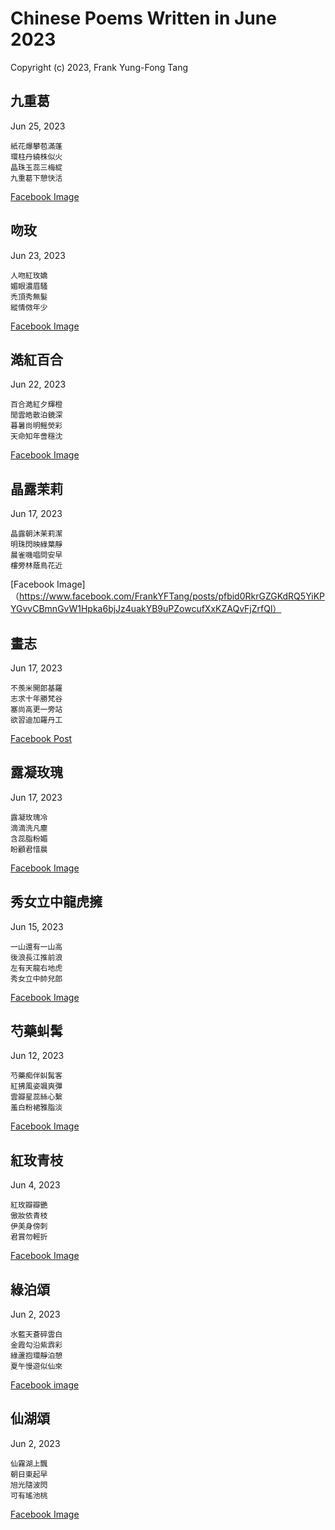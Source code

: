 # Chinese Poems Written in June 2023
Copyright (c) 2023, Frank Yung-Fong Tang

## 九重葛
Jun 25, 2023 
```
紙花爆攀苞滿蓬
環柱丹繞株似火
晶珠玉蕊三梅綻
九重葛下憩快活
```
[Facebook Image](https://www.facebook.com/FrankYFTang/posts/pfbid02nFGsdwjABhhRzjhybHhYc741SjdrxPSHXkkrrqKe9ErofAdCW81fsWJNXJLsJyKkl)

## 吻玫
Jun 23, 2023 
```
人吻紅玫嬌
媚眼濃眉騷
禿頂秀無髮
縱情傚年少
```
[Facebook Image](https://www.facebook.com/FrankYFTang/posts/10226291936097663:597637985792736)
## 澔紅百合
Jun 22, 2023 
```
百合澔紅夕輝橙
閒雲皓散泊鏡深
暮暑尚明鳐熒彩
天命知年啻穩沈
```
[Facebook Image](https://www.facebook.com/judy.y.huang/posts/pfbid02vVPsFX3B4vFvaPp6bXv3rpAgC1iwY7bfjsmd7Ben1ooPW5EkeRWZwGjp6rZzMCPel)

## 晶露茉莉
Jun 17, 2023 
```
晶露朝沐茉莉潔
明珠閃映綠葉靜
晨雀嘰唱問安早
樓旁林蔭鳥花近
```
[Facebook Image]（https://www.facebook.com/FrankYFTang/posts/pfbid0RkrGZGKdRQ5YiKPYGvvCBmnGvW1Hpka6bjJz4uakYB9uPZowcufXxKZAQvFjZrfQl）
## 畫志
Jun 17, 2023 
```
不羨米開郎基羅
志求十年勝梵谷
塞尚高更一旁站
欲習迪加羅丹工
```
[Facebook Post](https://www.facebook.com/FrankYFTang/posts/pfbid036AjasENktbEwnz39Zj5dxtcgXKtiH9FkCbAYWwzsirSe6o9Mu4xq7WnCGxLN9jEvl)

## 露凝玫瑰
Jun 17, 2023 
```
露凝玫瑰冷
滴滴洗凡塵
含蕊脂粉媚
盼顧君惜晨
```
[Facebook Image](https://www.facebook.com/FrankYFTang/posts/pfbid027mZdR1t3v1EwU9Fd4sd1duX9FJfgratSSDd8DCjDjrGcaf1LwEFK914qRUV4zLkTl)
## 秀女立中龍虎擁
Jun 15, 2023 
```
一山還有一山高
後浪長江推前浪
左有天龍右地虎
秀女立中帥兒郎
```
[Facebook Image](https://www.facebook.com/judy.y.huang/posts/pfbid02Cd6xocUEY7QmhGWd8udiWhHRZaMzFW4ifCnJcSpg9Ysmfja2eHBSe337szymTaS6l)

## 芍藥虯髯
Jun 12, 2023 
```
芍藥痴伴虯髯客
紅拂風姿颯爽彈
雲瓣星蕊絲心繫
羞白粉裙雅脂淡
```
[Facebook Image](https://www.facebook.com/kris.wang.98/posts/pfbid0NFw5X7zGGwgtXSWcXv9rJMgQMPifmF6KFLpZKb8BNQtkQWKYkSd8DHpxnXPHaG1ml)

## 紅玫青枝
Jun 4, 2023 
```
紅玫瓣瓣艷
傲妝依青枝
伊美身傍刺
君賞勿輕折
```
[Facebook Image](https://www.facebook.com/judy.y.huang/posts/pfbid02vWGU1SA4yi59Kae8e1wMUDv2pSdYRDmarQBxpQDKU4exiRJp6P9sowK5eBGaFUvEl)

## 綠泊頌
Jun 2, 2023 

```
水藍天蒼碎雲白
金霞勾沿紫𩃬彩
綠蘆抱環靜泊憩
夏午慢遊似仙來
```
[Facebook image](https://www.facebook.com/photo/?fbid=10160548016604800&set=a.10150511976299800&comment_id=182516461121395&notif_id=1686746936142567&notif_t=feedback_reaction_generic&ref=notif)
## 仙湖頌
Jun 2, 2023 

```
仙霧湖上飄
朝日東起早
旭光隨波閃
可有瑤池桃
```
[Facebook Image](https://www.facebook.com/photo?fbid=10160546158744800&set=a.10150511976299800)

